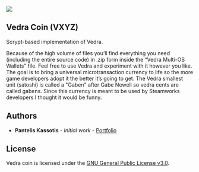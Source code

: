 ![](https://i.imgur.com/fZ7839O.jpg)

## Vedra Coin (VXYZ)

Scrypt-based implementation of Vedra.

Because of the high volume of files you’ll find everything you need (including the entire source code) in .zip form inside the “Vedra Multi-OS Wallets” file. Feel free to use Vedra and experiment with it however you like. The goal is to bring a universal microtransaction currency to life so the more game developers adopt it the better it’s going to get. The Vedra smallest unit (satoshi) is called a "Gaben" after Gabe Newell so vedra cents are called gabens. Since this currency is meant to be used by Steamworks developers I thought it would be funny.

## Authors

* **Pantelis Kassotis** - *Initial work* - [Portfolio](https://panteliskassotis.com/)

## License

Vedra coin is licensed under the [GNU General Public License v3.0](https://www.gnu.org/licenses/gpl-3.0.en.html).
